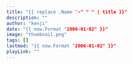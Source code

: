```yaml
---
title: "{{ replace .Name "-" " " | title }}"
description: ""
author: "kenji"
date: "{{ now.Format "2006-01-02" }}"
image: "thumbnail.png"
tags: []
lastmod: "{{ now.Format "2006-01-02" }}"
playLink: ""
---
```

